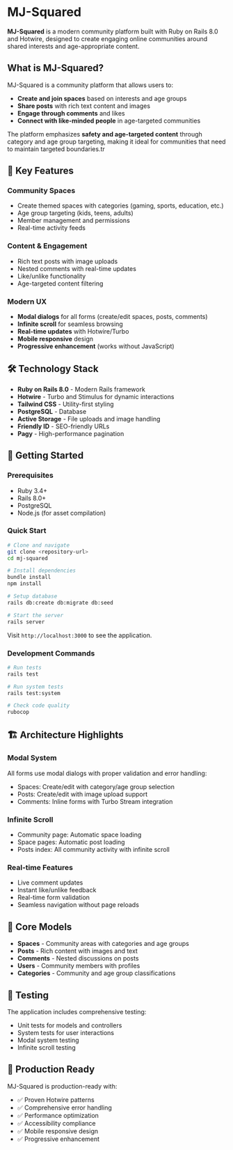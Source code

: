 # MJ-Squared

**MJ-Squared** is a modern community platform built with Ruby on Rails 8.0 and Hotwire, designed to create engaging online communities around shared interests and age-appropriate content.

## What is MJ-Squared?

MJ-Squared is a community platform that allows users to:
- **Create and join spaces** based on interests and age groups
- **Share posts** with rich text content and images
- **Engage through comments** and likes
- **Connect with like-minded people** in age-targeted communities

The platform emphasizes **safety and age-targeted content** through category and age group targeting, making it ideal for communities that need to maintain targeted boundaries.tr

## 🚀 Key Features

### **Community Spaces**
- Create themed spaces with categories (gaming, sports, education, etc.)
- Age group targeting (kids, teens, adults)
- Member management and permissions
- Real-time activity feeds

### **Content & Engagement**
- Rich text posts with image uploads
- Nested comments with real-time updates
- Like/unlike functionality
- Age-targeted content filtering

### **Modern UX**
- **Modal dialogs** for all forms (create/edit spaces, posts, comments)
- **Infinite scroll** for seamless browsing
- **Real-time updates** with Hotwire/Turbo
- **Mobile responsive** design
- **Progressive enhancement** (works without JavaScript)

## 🛠️ Technology Stack

- **Ruby on Rails 8.0** - Modern Rails framework
- **Hotwire** - Turbo and Stimulus for dynamic interactions
- **Tailwind CSS** - Utility-first styling
- **PostgreSQL** - Database
- **Active Storage** - File uploads and image handling
- **Friendly ID** - SEO-friendly URLs
- **Pagy** - High-performance pagination

## 🚀 Getting Started

### Prerequisites
- Ruby 3.4+
- Rails 8.0+
- PostgreSQL
- Node.js (for asset compilation)

### Quick Start
```bash
# Clone and navigate
git clone <repository-url>
cd mj-squared

# Install dependencies
bundle install
npm install

# Setup database
rails db:create db:migrate db:seed

# Start the server
rails server
```

Visit `http://localhost:3000` to see the application.

### Development Commands
```bash
# Run tests
rails test

# Run system tests
rails test:system

# Check code quality
rubocop
```

## 🏗️ Architecture Highlights

### **Modal System**
All forms use modal dialogs with proper validation and error handling:
- Spaces: Create/edit with category/age group selection
- Posts: Create/edit with image upload support
- Comments: Inline forms with Turbo Stream integration

### **Infinite Scroll**
- Community page: Automatic space loading
- Space pages: Automatic post loading
- Posts index: All community activity with infinite scroll

### **Real-time Features**
- Live comment updates
- Instant like/unlike feedback
- Real-time form validation
- Seamless navigation without page reloads

## 🎯 Core Models

- **Spaces** - Community areas with categories and age groups
- **Posts** - Rich content with images and text
- **Comments** - Nested discussions on posts
- **Users** - Community members with profiles
- **Categories** - Community and age group classifications

## 🧪 Testing

The application includes comprehensive testing:
- Unit tests for models and controllers
- System tests for user interactions
- Modal system testing
- Infinite scroll testing

## 🚀 Production Ready

MJ-Squared is production-ready with:
- ✅ Proven Hotwire patterns
- ✅ Comprehensive error handling
- ✅ Performance optimization
- ✅ Accessibility compliance
- ✅ Mobile responsive design
- ✅ Progressive enhancement

